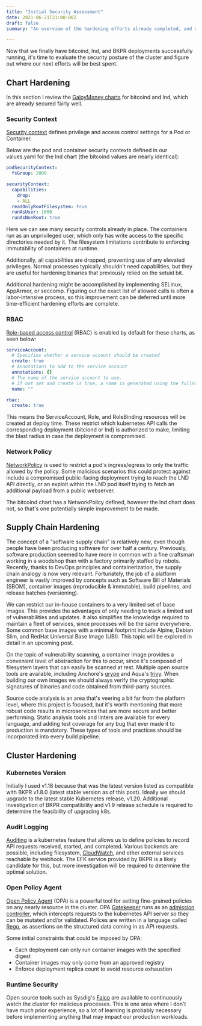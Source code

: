 ```yaml
---
title: "Initial Security Assessment"
date: 2021-06-21T21:00:00Z
draft: false
summary: "An overview of the hardening efforts already completed, and some ideas for future security improvements."

---
```


Now that we finally have bitcoind, lnd, and BKPR deployments successfully running, it's time to evaluate the security posture of the cluster and figure out where our next efforts will be best spent.

## Chart Hardening

In this section I review the [GaloyMoney charts](https://github.com/GaloyMoney/charts/) for bitcoind and lnd, which are already secured fairly well.

### Security Context

[Security context](https://kubernetes.io/docs/tasks/configure-pod-container/security-context/) defines privilege and access control settings for a Pod or Container.

Below are the pod and container security contexts defined in our values.yaml for the lnd chart (the bitcoind values are nearly identical):

```yaml
podSecurityContext:
  fsGroup: 2000

securityContext:
  capabilities:
    drop:
    - ALL
  readOnlyRootFilesystem: true
  runAsUser: 1000
  runAsNonRoot: true
```

Here we can see many security controls already in place. The containers run as an unprivileged user, which only has write access to the specific directories needed by it. The filesystem limitations contribute to enforcing immutability of containers at runtime.

Additionally, all capabilities are dropped, preventing use of any elevated privileges. Normal processes typically shouldn't need capabilities, but they are useful for hardening binaries that previously relied on the setuid bit.

Additional hardening might be accomplished by implementing SELinux, AppArmor, or seccomp. Figuring out the exact list of allowed calls is often a labor-intensive process, so this improvement can be deferred until more time-efficient hardening efforts are complete.

### RBAC

[Role-based access control](https://kubernetes.io/docs/reference/access-authn-authz/rbac/) (RBAC) is enabled by default for these charts, as seen below:

```yaml
serviceAccount:
  # Specifies whether a service account should be created
  create: true
  # Annotations to add to the service account
  annotations: {}
  # The name of the service account to use.
  # If not set and create is true, a name is generated using the fullname template
  name: ""

rbac:
  create: true
```

This means the ServiceAccount, Role, and RoleBinding resources will be created at deploy time. These restrict which kubernetes API calls the corresponding deployment (bitciond or lnd) is authorized to make, limiting the blast radius in case the deployment is compromised.

### Network Policy

[NetworkPolicy](https://kubernetes.io/docs/concepts/services-networking/network-policies/) is used to restrict a pod's ingress/egress to only the traffic allowed by the policy. Some malicious scenarios this could protect against include a compromised public-facing deployment trying to reach the LND API directly, or an exploit within the LND pod itself trying to fetch an additional payload from a public webserver.

The bitcoind chart has a NetworkPolicy defined, however the lnd chart does not, so that's one potentially simple improvement to be made.

## Supply Chain Hardening

The concept of a "software supply chain" is relatively new, even though people have been producing software for over half a century. Previously, software production seemed to have more in common with a fine craftsman working in a woodshop than with a factory primarily staffed by robots. Recently, thanks to DevOps principles and containerization, the supply chain analogy is now very relevant. Fortunately, the job of a platform engineer is vastly improved by concepts such as Software Bill of Materials (SBOM), container images (reproducible & immutable), build pipelines, and release batches (versioning).

We can restrict our in-house containers to a very limited set of base images. This provides the advantages of only needing to track a limited set of vulnerabilities and updates. It also simplifies the knowledge required to maintain a fleet of services, since processes will be the same everywhere. Some common base images with a minimal footprint include Alpine, Debian Slim, and RedHat Universal Base Image (UBI). This topic will be explored in detail in an upcoming post.

On the topic of vulnerability scanning, a container image provides a convenient level of abstraction for this to occur, since it's composed of filesystem layers that can easily be scanned at rest. Multiple open source tools are available, including Anchore's [grype](https://github.com/anchore/grype) and Aqua's [trivy](https://github.com/aquasecurity/trivy). When building our own images we should always verify the cryptographic signatures of binaries and code obtained from third-party sources.

Source code analysis is an area that's veering a bit far from the platform level, where this project is focused, but it's worth mentioning that more robust code results in microservices that are more secure and better performing. Static analysis tools and linters are available for every language, and adding test coverage for any bug that ever made it to production is mandatory. These types of tools and practices should be incorporated into every build pipeline.

## Cluster Hardening

### Kubernetes Version

Initially I used v1.18 because that was the latest version listed as compatible with BKPR v1.8.0 (latest stable version as of this post). Ideally we should upgrade to the latest stable Kubernetes release, v1.20. Additional investigation of BKPR compatibility and v1.9 release schedule is required to determine the feasibility of upgrading k8s.

### Audit Logging

[Auditing](https://kubernetes.io/docs/tasks/debug-application-cluster/audit/) is a kubernetes feature that allows us to define policies to record API requests received, started, and completed. Various backends are possible, including filesystem, [CloudWatch](https://docs.aws.amazon.com/eks/latest/userguide/control-plane-logs.html), and other external services reachable by webhook. The EFK service provided by BKPR is a likely candidate for this, but more investigation will be required to determine the optimal solution.

### Open Policy Agent

[Open Policy Agent](https://www.openpolicyagent.org/) (OPA) is a powerful tool for setting fine-grained policies on any nearly resource in the cluster. OPA [Gatekeeper](https://open-policy-agent.github.io/gatekeeper/) runs as an [admission controller](https://kubernetes.io/docs/reference/access-authn-authz/admission-controllers/), which intercepts requests to the kubernetes API server so they can be mutated and/or validated. Polices are written in a language called [Rego](https://www.openpolicyagent.org/docs/latest/policy-language/), as assertions on the structured data coming in as API requests.

Some initial constraints that could be imposed by OPA:
  - Each deployment can only run container images with the specified digest
  - Container images may only come from an approved registry
  - Enforce deployment replica count to avoid resource exhaustion

### Runtime Security

Open source tools such as Sysdig's [Falco](https://sysdig.com/opensource/falco/) are available to continuously watch the cluster for malicious processes. This is one area where I don't have much prior experience, so a lot of learning is probably necessary before implementing anything that may impact our production workloads.
